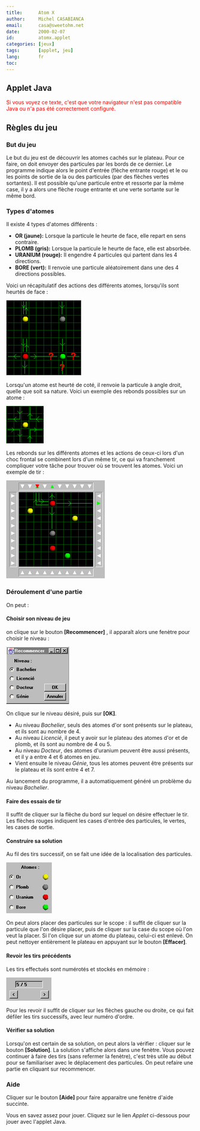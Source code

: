 ```yaml
---
title:      Atom X
author:     Michel CASABIANCA
email:      casa@sweetohm.net
date:       2000-02-07
id:         atomx.applet
categories: [jeux]
tags:       [applet, jeu]
lang:       fr
toc:                  
---
```


Applet Java
-----------

<applet code="atomx.class" codebase="../java/atomx" width="530" height="350">
<font color="red">
Si vous voyez ce texte, c'est que votre navigateur n'est 
pas compatible Java ou n'a pas &eacute;t&eacute; correctement configur&eacute;.
</font>
</applet>

Règles du jeu
-------------

### But du jeu

Le but du jeu est de découvrir les atomes cachés sur le plateau. Pour ce
faire, on doit envoyer des particules par les bords de ce dernier. Le
programme indique alors le point d'entrée (flèche entrante rouge) et le
ou les points de sortie de la ou des particules (par des flèches vertes
sortantes). Il est possible qu'une particule entre et ressorte par la
même case, il y a alors une flèche rouge entrante et une verte sortante
sur le même bord.

### Types d'atomes

Il existe 4 types d'atomes différents :

- **OR (jaune):** Lorsque la particule le heurte de face, elle repart
  en sens contraire.
- **PLOMB (gris):** Lorsque la particule le heurte de face, elle est
  absorbée.
- **URANIUM (rouge):** Il engendre 4 particules qui partent dans les 4
  directions.
- **BORE (vert):** Il renvoie une particule aléatoirement dans une des
  4 directions possibles.

Voici un récapitulatif des actions des différents atomes, lorsqu'ils
sont heurtés de face :

![Différents types d'atomes](atomx.exemple1.png)

Lorsqu'un atome est heurté de coté, il renvoie la particule à angle
droit, quelle que soit sa nature. Voici un exemple des rebonds possibles
sur un atome :

![Chocs de côté](atomx.exemple2.png)

Les rebonds sur les différents atomes et les actions de ceux-ci lors
d'un choc frontal se combinent lors d'un même tir, ce qui va franchement
compliquer votre tâche pour trouver où se trouvent les atomes. Voici un
exemple de tir :

![Tir complexe](atomx.exemple3.png)

### Déroulement d'une partie

On peut :

#### Choisir son niveau de jeu

on clique sur le bouton **[Recommencer]** , il apparaît alors une
fenètre pour choisir le niveau :

![Choix du niveau](atomx.exemple4.png)

On clique sur le niveau désiré, puis sur **[OK]**.

- Au niveau *Bachelier*, seuls des atomes d'or sont présents sur le
  plateau, et ils sont au nombre de 4.
- Au niveau *Licencié*, il peut y avoir sur le plateau des atomes d'or
  et de plomb, et ils sont au nombre de 4 ou 5.
- Au niveau *Docteur*, des atomes d'uranium peuvent être aussi
  présents, et il y a entre 4 et 6 atomes en jeu.
- Vient ensuite le niveau *Génie*, tous les atomes peuvent être
  présents sur le plateau et ils sont entre 4 et 7.

Au lancement du programme, il a automatiquement généré un problème du
niveau *Bachelier*.

#### Faire des essais de tir

Il suffit de cliquer sur la flèche du bord sur lequel on désire
effectuer le tir. Les flèches rouges indiquent les cases d'entrée des
particules, le vertes, les cases de sortie.

#### Construire sa solution

Au fil des tirs successif, on se fait une idée de la localisation des
particules.

![Construire sa solution](atomx.exemple5.png)

On peut alors placer des particules sur le scope : il suffit de cliquer
sur la particule que l'on désire placer, puis de cliquer sur la case du
scope où l'on veut la placer. Si l'on clique sur un atome du plateau,
celui-ci est enlevé. On peut nettoyer entièrement le plateau en appuyant
sur le bouton **[Effacer]**.

#### Revoir les tirs précédents

Les tirs effectués sont numérotés et stockés en mémoire :

![Revoir les tirs précédents](atomx.exemple6.png)

Pour les revoir il suffit de cliquer sur les flèches gauche ou droite,
ce qui fait défiler les tirs successifs, avec leur numéro d'ordre.

#### Vérifier sa solution

Lorsqu'on est certain de sa solution, on peut alors la vérifier :
cliquer sur le bouton **[Solution]**. La solution s'affiche alors dans
une fenètre. Vous pouvez continuer à faire des tirs (sans refermer la
fenètre), c'est très utile au début pour se familiariser avec le
déplacement des particules. On peut refaire une partie en cliquant sur
recommencer.

### Aide

Cliquer sur le bouton **[Aide]** pour faire apparaitre une fenètre
d'aide succinte.

Vous en savez assez pour jouer. Cliquez sur le lien *Applet* ci-dessous
pour jouer avec l'applet Java.
